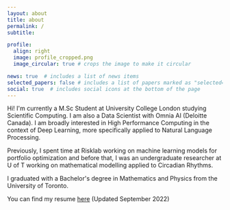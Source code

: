 ```yaml
---
layout: about
title: about
permalink: /
subtitle:

profile:
  align: right
  image: profile_cropped.png
  image_circular: true # crops the image to make it circular

news: true  # includes a list of news items
selected_papers: false # includes a list of papers marked as "selected={true}"
social: true  # includes social icons at the bottom of the page
---
```


Hi! I'm currently a M.Sc Student at University College London studying Scientific Computing. I am also a Data Scientist with Omnia AI (Deloitte Canada). I am broadly interested in High Performance Computing in the context of Deep Learning, more specifically applied to Natural Language Processing.   

Previously, I spent time at Risklab working on machine learning models for portfolio optimization and before that, I was an undergraduate researcher at U of T working on mathematical modelling applied to Circadian Rhythms.

I graduated with a Bachelor's degree in Mathematics and Physics from the University of Toronto. 

You can find my resume [here](https://drive.google.com/file/d/1Cjp8qxPPlyPUSKKWj4UqAaUl9j4aal6z/view) (Updated September 2022)
